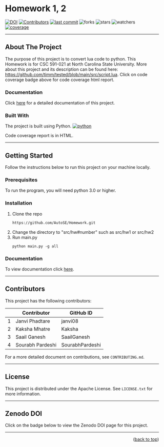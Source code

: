 
# Homework 1, 2
[![DOI](https://zenodo.org/badge/589422049.svg)](https://zenodo.org/badge/latestdoi/589422049)
[![Contributors][contributors]][contributors-url]
[![last commit][last-commit]][last-commit-url]
![forks][forks]
![stars][stars]
![watchers][watchers]
[![coverage][coverage]][coverage-url]


<hr />

## About The Project
The purpose of this project is to convert lua code to python. This Homework is for CSC 591-021 at North Carolina State University. More about this project and its description can be found here: https://github.com/timm/tested/blob/main/src/script.lua. Click on code coverage badge above for code coverage html report.

### Documentation
Click [here](https://autose.github.io/Homework/) for a detailed documentation of this project.

### Built With

The project is built using Python.
[![python][python]][python-url]

Code coverage report is in HTML. 
<hr />

## Getting Started

Follow the instructions below to run this project on your machine locally.

### Prerequisites

To run the program, you will need python 3.0 or higher.

### Installation
1. Clone the repo
   ```sh
   https://github.com/AutoSE/Homework.git
   ```
2. Change the directory to "src/hw#number" such as src/hw1 or src/hw2
3. Run main.py
   ```
   python main.py -g all
   ```
### Documentation
To view documentation click [here](https://autose.github.io/Homework/).

<hr />

## Contributors

This project has the following contributors:

|    | Contributor            | GitHub ID       |
| -- | ---------------------- | ----------------|
|  1 | Janvi Phadtare         | janvi08         |
|  2 | Kaksha Mhatre          | Kaksha          |
|  3 | Saail Ganesh           | SaailGanesh     |
|  4 | Sourabh Pardeshi       | SourabhPardeshi |

For a more detailed document on contributions, see `CONTRIBUTING.md`.

<hr />

## License

This project is distributed under the Apache License. See `LICENSE.txt` for more information.

<hr />

## Zenodo DOI
Click on the badge below to view the Zenodo DOI page for this project. 

<hr />

<p align="right">(<a href="#readme-top">back to top</a>)</p>

[contributors]: https://img.shields.io/github/contributors/AutoSE/Homework
[contributors-url]: https://github.com/AutoSE/Homework/graphs/contributors

[last-commit]: https://img.shields.io/github/last-commit/AutoSE/Homework
[last-commit-url]: https://github.com/AutoSE/Homework/commits/main

[files]: https://github.com/AutoSE/Homework

[forks]: https://img.shields.io/github/forks/AutoSE/Homework?style=social

[stars]: https://img.shields.io/github/stars/AutoSE/Homework?style=social

[watchers]: https://img.shields.io/github/watchers/AutoSE/Homework?style=social

[python]: https://img.shields.io/badge/python-%3E%3D3.0-blue
[python-url]: https://www.python.org/

[tests]: https://img.shields.io/badge/tests-4%20passed%2C%200%20failed-blue
[tests-url]: https://github.com/AutoSE/Homework

[coverage]: https://img.shields.io/badge/coverage-73%25-orange
[coverage-url]: https://github.com/AutoSE/Homework
